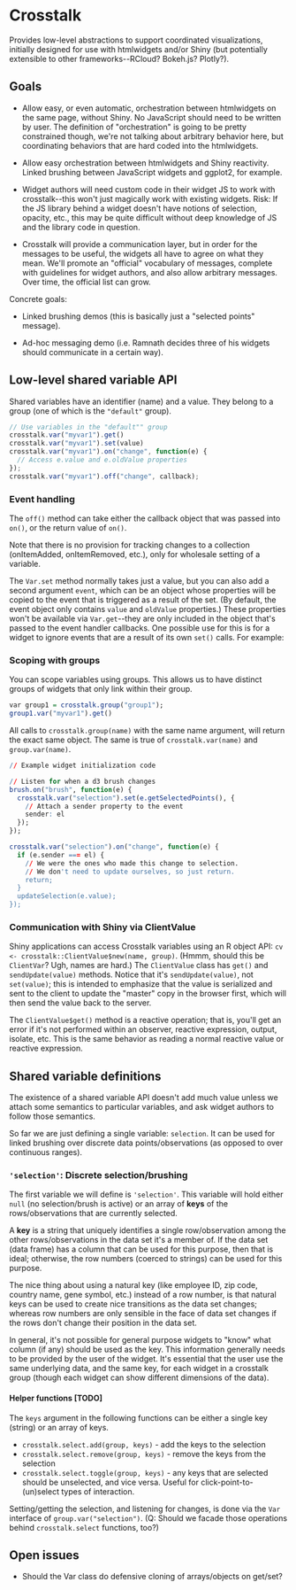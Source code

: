 # Crosstalk

Provides low-level abstractions to support coordinated visualizations, initially designed for use with htmlwidgets and/or Shiny (but potentially extensible to other frameworks--RCloud? Bokeh.js? Plotly?).

## Goals

- Allow easy, or even automatic, orchestration between htmlwidgets on the same page, without Shiny. No JavaScript should need to be written by user. The definition of "orchestration" is going to be pretty constrained though, we're not talking about arbitrary behavior here, but coordinating behaviors that are hard coded into the htmlwidgets.

- Allow easy orchestration between htmlwidgets and Shiny reactivity. Linked brushing between JavaScript widgets and ggplot2, for example.

- Widget authors will need custom code in their widget JS to work with crosstalk--this won't just magically work with existing widgets. Risk: If the JS library behind a widget doesn't have notions of selection, opacity, etc., this may be quite difficult without deep knowledge of JS and the library code in question.

- Crosstalk will provide a communication layer, but in order for the messages to be useful, the widgets all have to agree on what they mean. We'll promote an "official" vocabulary of messages, complete with guidelines for widget authors, and also allow arbitrary messages. Over time, the official list can grow.

Concrete goals:

- Linked brushing demos (this is basically just a "selected points" message).

- Ad-hoc messaging demo (i.e. Ramnath decides three of his widgets should communicate in a certain way).


## Low-level shared variable API
Shared variables have an identifier (name) and a value. They belong to a group (one of which is the `"default"` group).

```javascript
// Use variables in the "default"" group
crosstalk.var("myvar1").get()
crosstalk.var("myvar1").set(value)
crosstalk.var("myvar1").on("change", function(e) {
  // Access e.value and e.oldValue properties
});
crosstalk.var("myvar1").off("change", callback);
```

### Event handling

The `off()` method can take either the callback object that was passed into `on()`, or the return value of `on()`.

Note that there is no provision for tracking changes to a collection (onItemAdded, onItemRemoved, etc.), only for wholesale setting of a variable.

The `Var.set` method normally takes just a value, but you can also add a second argument `event`, which can be an object whose properties will be copied to the event that is triggered as a result of the set. (By default, the event object only contains `value` and `oldValue` properties.) These properties won't be available via `Var.get`--they are only included in the object that's passed to the event handler callbacks. One possible use for this is for a widget to ignore events that are a result of its own `set()` calls. For example:

### Scoping with groups

You can scope variables using groups. This allows us to have distinct groups of widgets that only link within their group.

```r
var group1 = crosstalk.group("group1");
group1.var("myvar1").get()
```

All calls to `crosstalk.group(name)` with the same name argument, will return the exact same object. The same is true of `crosstalk.var(name)` and `group.var(name)`.

```r
// Example widget initialization code

// Listen for when a d3 brush changes
brush.on("brush", function(e) {
  crosstalk.var("selection").set(e.getSelectedPoints(), {
    // Attach a sender property to the event
    sender: el
  });
});

crosstalk.var("selection").on("change", function(e) {
  if (e.sender === el) {
    // We were the ones who made this change to selection.
    // We don't need to update ourselves, so just return.
    return;
  }
  updateSelection(e.value);
});
```

### Communication with Shiny via ClientValue

Shiny applications can access Crosstalk variables using an R object API: `cv <- crosstalk::ClientValue$new(name, group)`. (Hmmm, should this be `ClientVar`? Ugh, names are hard.) The `ClientValue` class has `get()` and `sendUpdate(value)` methods. Notice that it's `sendUpdate(value)`, not `set(value)`; this is intended to emphasize that the value is serialized and sent to the client to update the "master" copy in the browser first, which will then send the value back to the server.

The `ClientValue$get()` method is a reactive operation; that is, you'll get an error if it's not performed within an observer, reactive expression, output, isolate, etc. This is the same behavior as reading a normal reactive value or reactive expression.


## Shared variable definitions

The existence of a shared variable API doesn't add much value unless we attach some semantics to particular variables, and ask widget authors to follow those semantics.

So far we are just defining a single variable: `selection`. It can be used for linked brushing over discrete data points/observations (as opposed to over continuous ranges).

### `'selection'`: Discrete selection/brushing

The first variable we will define is `'selection'`. This variable will hold either `null` (no selection/brush is active) or an array of **keys** of the rows/observations that are currently selected.

A **key** is a string that uniquely identifies a single row/observation among the other rows/observations in the data set it's a member of. If the data set (data frame) has a column that can be used for this purpose, then that is ideal; otherwise, the row numbers (coerced to strings) can be used for this purpose.

The nice thing about using a natural key (like employee ID, zip code, country name, gene symbol, etc.) instead of a row number, is that natural keys can be used to create nice transitions as the data set changes; whereas row numbers are only sensible in the face of data set changes if the rows don't change their position in the data set.

In general, it's not possible for general purpose widgets to "know" what column (if any) should be used as the key. This information generally needs to be provided by the user of the widget. It's essential that the user use the same underlying data, and the same key, for each widget in a crosstalk group (though each widget can show different dimensions of the data).

#### Helper functions [TODO]

The `keys` argument in the following functions can be either a single key (string) or an array of keys.

- `crosstalk.select.add(group, keys)` - add the keys to the selection
- `crosstalk.select.remove(group, keys)` - remove the keys from the selection
- `crosstalk.select.toggle(group, keys)` - any keys that are selected should be unselected, and vice versa. Useful for click-point-to-(un)select types of interaction.

Setting/getting the selection, and listening for changes, is done via the `Var` interface of `group.var("selection")`. (Q: Should we facade those operations behind `crosstalk.select` functions, too?)

## Open issues

- Should the Var class do defensive cloning of arrays/objects on get/set?
